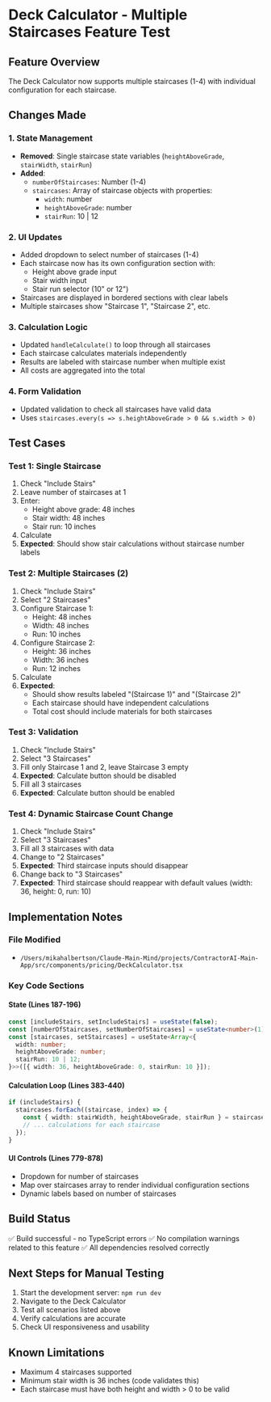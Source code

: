 # Deck Calculator - Multiple Staircases Feature Test

## Feature Overview
The Deck Calculator now supports multiple staircases (1-4) with individual configuration for each staircase.

## Changes Made

### 1. State Management
- **Removed**: Single staircase state variables (`heightAboveGrade`, `stairWidth`, `stairRun`)
- **Added**:
  - `numberOfStaircases`: Number (1-4)
  - `staircases`: Array of staircase objects with properties:
    - `width`: number
    - `heightAboveGrade`: number
    - `stairRun`: 10 | 12

### 2. UI Updates
- Added dropdown to select number of staircases (1-4)
- Each staircase now has its own configuration section with:
  - Height above grade input
  - Stair width input
  - Stair run selector (10" or 12")
- Staircases are displayed in bordered sections with clear labels
- Multiple staircases show "Staircase 1", "Staircase 2", etc.

### 3. Calculation Logic
- Updated `handleCalculate()` to loop through all staircases
- Each staircase calculates materials independently
- Results are labeled with staircase number when multiple exist
- All costs are aggregated into the total

### 4. Form Validation
- Updated validation to check all staircases have valid data
- Uses `staircases.every(s => s.heightAboveGrade > 0 && s.width > 0)`

## Test Cases

### Test 1: Single Staircase
1. Check "Include Stairs"
2. Leave number of staircases at 1
3. Enter:
   - Height above grade: 48 inches
   - Stair width: 48 inches
   - Stair run: 10 inches
4. Calculate
5. **Expected**: Should show stair calculations without staircase number labels

### Test 2: Multiple Staircases (2)
1. Check "Include Stairs"
2. Select "2 Staircases"
3. Configure Staircase 1:
   - Height: 48 inches
   - Width: 48 inches
   - Run: 10 inches
4. Configure Staircase 2:
   - Height: 36 inches
   - Width: 36 inches
   - Run: 12 inches
5. Calculate
6. **Expected**:
   - Should show results labeled "(Staircase 1)" and "(Staircase 2)"
   - Each staircase should have independent calculations
   - Total cost should include materials for both staircases

### Test 3: Validation
1. Check "Include Stairs"
2. Select "3 Staircases"
3. Fill only Staircase 1 and 2, leave Staircase 3 empty
4. **Expected**: Calculate button should be disabled
5. Fill all 3 staircases
6. **Expected**: Calculate button should be enabled

### Test 4: Dynamic Staircase Count Change
1. Check "Include Stairs"
2. Select "3 Staircases"
3. Fill all 3 staircases with data
4. Change to "2 Staircases"
5. **Expected**: Third staircase inputs should disappear
6. Change back to "3 Staircases"
7. **Expected**: Third staircase should reappear with default values (width: 36, height: 0, run: 10)

## Implementation Notes

### File Modified
- `/Users/mikahalbertson/Claude-Main-Mind/projects/ContractorAI-Main-App/src/components/pricing/DeckCalculator.tsx`

### Key Code Sections

#### State (Lines 187-196)
```typescript
const [includeStairs, setIncludeStairs] = useState(false);
const [numberOfStaircases, setNumberOfStaircases] = useState<number>(1);
const [staircases, setStaircases] = useState<Array<{
  width: number;
  heightAboveGrade: number;
  stairRun: 10 | 12;
}>>([{ width: 36, heightAboveGrade: 0, stairRun: 10 }]);
```

#### Calculation Loop (Lines 383-440)
```typescript
if (includeStairs) {
  staircases.forEach((staircase, index) => {
    const { width: stairWidth, heightAboveGrade, stairRun } = staircase;
    // ... calculations for each staircase
  });
}
```

#### UI Controls (Lines 779-878)
- Dropdown for number of staircases
- Map over staircases array to render individual configuration sections
- Dynamic labels based on number of staircases

## Build Status
✅ Build successful - no TypeScript errors
✅ No compilation warnings related to this feature
✅ All dependencies resolved correctly

## Next Steps for Manual Testing
1. Start the development server: `npm run dev`
2. Navigate to the Deck Calculator
3. Test all scenarios listed above
4. Verify calculations are accurate
5. Check UI responsiveness and usability

## Known Limitations
- Maximum 4 staircases supported
- Minimum stair width is 36 inches (code validates this)
- Each staircase must have both height and width > 0 to be valid
